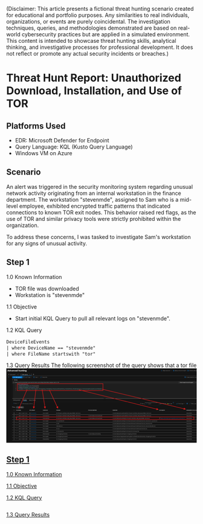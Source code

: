 (Disclaimer: This article presents a fictional threat hunting scenario created for educational and portfolio purposes. Any similarities to real individuals, organizations, or events are purely coincidental. The investigation techniques, queries, and methodologies demonstrated are based on real-world cybersecurity practices but are applied in a simulated environment. This content is intended to showcase threat hunting skills, analytical thinking, and investigative processes for professional development. It does not reflect or promote any actual security incidents or breaches.)

# Threat Hunt Report: Unauthorized Download, Installation, and Use of TOR
## Platforms Used
- EDR: Microsoft Defender for Endpoint
- Query Language: KQL (Kusto Query Language)
- Windows VM on Azure
## Scenario
An alert was triggered in the security monitoring system regarding unusual network activity originating from an internal workstation in the finance department. The workstation "stevenmde", assigned to Sam who is a mid-level employee, exhibited encrypted traffic patterns that indicated connections to known TOR exit nodes. This behavior raised red flags, as the use of TOR and similar privacy tools were strictly prohibited within the organization.

To address these concerns, I was tasked to investigate Sam's workstation for any signs of unusual activity.

## Step 1
1.0 Known Information
- TOR file was downloaded
- Workstation is "stevenmde"

1.1 Objective 
- Start initial KQL Query to pull all relevant logs on "stevenmde".

1.2 KQL Query
```kql
DeviceFileEvents
| where DeviceName == "stevenmde"
| where FileName startswith "tor"
```
1.3 Query Results
The following screenshot of the query shows that a tor file 
<a href="https://github.com/stevenrim/threathuntrepo/blob/main/step1.png"><img src="https://github.com/stevenrim/threathuntrepo/blob/main/step1.png"/>

## Step 1
1.0 Known Information


1.1 Objective 

1.2 KQL Query
```kql

```
1.3 Query Results
